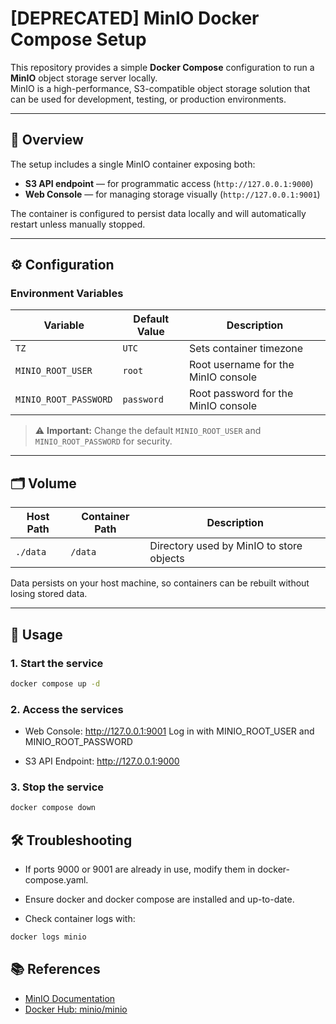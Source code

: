 # [DEPRECATED] MinIO Docker Compose Setup

This repository provides a simple **Docker Compose** configuration to run a **MinIO** object storage server locally.  
MinIO is a high-performance, S3-compatible object storage solution that can be used for development, testing, or production environments.

---

## 🧩 Overview

The setup includes a single MinIO container exposing both:

- **S3 API endpoint** — for programmatic access (`http://127.0.0.1:9000`)
- **Web Console** — for managing storage visually (`http://127.0.0.1:9001`)

The container is configured to persist data locally and will automatically restart unless manually stopped.

---

## ⚙️ Configuration

### Environment Variables

| Variable              | Default Value | Description                         |
| --------------------- | ------------- | ----------------------------------- |
| `TZ`                  | `UTC`         | Sets container timezone             |
| `MINIO_ROOT_USER`     | `root`        | Root username for the MinIO console |
| `MINIO_ROOT_PASSWORD` | `password`    | Root password for the MinIO console |

> ⚠️ **Important:** Change the default `MINIO_ROOT_USER` and `MINIO_ROOT_PASSWORD` for security.

---

## 🗂️ Volume

| Host Path | Container Path | Description                              |
| --------- | -------------- | ---------------------------------------- |
| `./data`  | `/data`        | Directory used by MinIO to store objects |

Data persists on your host machine, so containers can be rebuilt without losing stored data.

---

## 🚀 Usage

### 1. Start the service

```bash
docker compose up -d
```

### 2. Access the services

- Web Console: http://127.0.0.1:9001
  Log in with MINIO_ROOT_USER and MINIO_ROOT_PASSWORD

- S3 API Endpoint: http://127.0.0.1:9000

### 3. Stop the service

```bash
docker compose down
```

## 🛠️ Troubleshooting

- If ports 9000 or 9001 are already in use, modify them in docker-compose.yaml.

- Ensure docker and docker compose are installed and up-to-date.

- Check container logs with:

```bash
docker logs minio
```

## 📚 References

- [MinIO Documentation](https://docs.min.io/)
- [Docker Hub: minio/minio](https://hub.docker.com/r/minio/minio)
